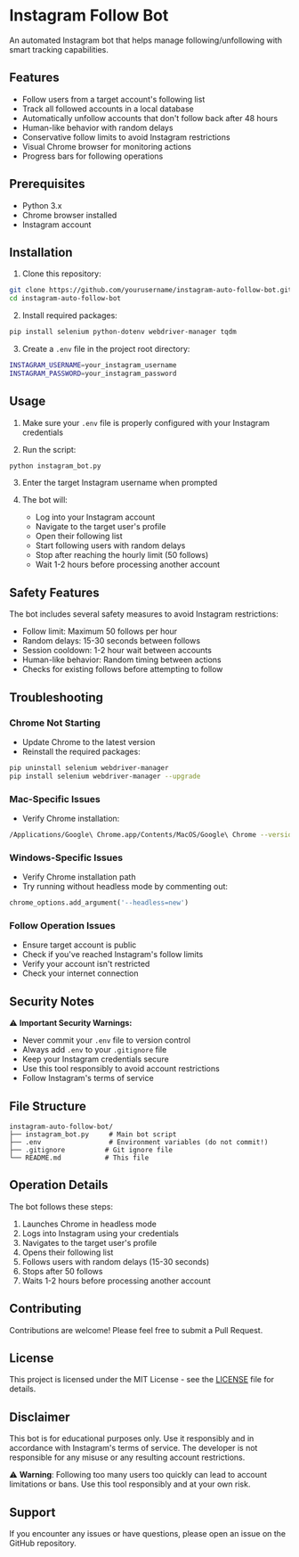 # Instagram Follow Bot

An automated Instagram bot that helps manage following/unfollowing with smart tracking capabilities.

## Features

- Follow users from a target account's following list
- Track all followed accounts in a local database
- Automatically unfollow accounts that don't follow back after 48 hours
- Human-like behavior with random delays
- Conservative follow limits to avoid Instagram restrictions
- Visual Chrome browser for monitoring actions
- Progress bars for following operations

## Prerequisites

- Python 3.x
- Chrome browser installed
- Instagram account

## Installation

1. Clone this repository:

```bash
git clone https://github.com/yourusername/instagram-auto-follow-bot.git
cd instagram-auto-follow-bot
```

2. Install required packages:

```bash
pip install selenium python-dotenv webdriver-manager tqdm
```

3. Create a `.env` file in the project root directory:

```bash
INSTAGRAM_USERNAME=your_instagram_username
INSTAGRAM_PASSWORD=your_instagram_password
```

## Usage

1. Make sure your `.env` file is properly configured with your Instagram credentials

2. Run the script:

```bash
python instagram_bot.py
```

3. Enter the target Instagram username when prompted

4. The bot will:
   - Log into your Instagram account
   - Navigate to the target user's profile
   - Open their following list
   - Start following users with random delays
   - Stop after reaching the hourly limit (50 follows)
   - Wait 1-2 hours before processing another account

## Safety Features

The bot includes several safety measures to avoid Instagram restrictions:

- Follow limit: Maximum 50 follows per hour
- Random delays: 15-30 seconds between follows
- Session cooldown: 1-2 hour wait between accounts
- Human-like behavior: Random timing between actions
- Checks for existing follows before attempting to follow

## Troubleshooting

### Chrome Not Starting

- Update Chrome to the latest version
- Reinstall the required packages:

```bash
pip uninstall selenium webdriver-manager
pip install selenium webdriver-manager --upgrade
```

### Mac-Specific Issues

- Verify Chrome installation:

```bash
/Applications/Google\ Chrome.app/Contents/MacOS/Google\ Chrome --version
```

### Windows-Specific Issues

- Verify Chrome installation path
- Try running without headless mode by commenting out:

```python
chrome_options.add_argument('--headless=new')
```

### Follow Operation Issues

- Ensure target account is public
- Check if you've reached Instagram's follow limits
- Verify your account isn't restricted
- Check your internet connection

## Security Notes

⚠️ **Important Security Warnings:**

- Never commit your `.env` file to version control
- Always add `.env` to your `.gitignore` file
- Keep your Instagram credentials secure
- Use this tool responsibly to avoid account restrictions
- Follow Instagram's terms of service

## File Structure

```
instagram-auto-follow-bot/
├── instagram_bot.py     # Main bot script
├── .env                 # Environment variables (do not commit!)
├── .gitignore          # Git ignore file
└── README.md           # This file
```

## Operation Details

The bot follows these steps:

1. Launches Chrome in headless mode
2. Logs into Instagram using your credentials
3. Navigates to the target user's profile
4. Opens their following list
5. Follows users with random delays (15-30 seconds)
6. Stops after 50 follows
7. Waits 1-2 hours before processing another account

## Contributing

Contributions are welcome! Please feel free to submit a Pull Request.

## License

This project is licensed under the MIT License - see the [LICENSE](LICENSE) file for details.

## Disclaimer

This bot is for educational purposes only. Use it responsibly and in accordance with Instagram's terms of service. The developer is not responsible for any misuse or any resulting account restrictions.

⚠️ **Warning**: Following too many users too quickly can lead to account limitations or bans. Use this tool responsibly and at your own risk.

## Support

If you encounter any issues or have questions, please open an issue on the GitHub repository.
